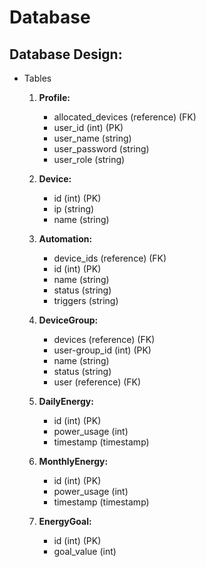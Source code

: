 # Database

## Database Design:

- Tables

    1. **Profile:**
        - allocated_devices (reference) (FK)
        - user_id (int) (PK)
        - user_name (string)
        - user_password (string)
        - user_role (string)
  
    2. **Device:**
        - id (int) (PK)
        - ip (string)
        - name (string)
 
    3. **Automation:**
        - device_ids (reference) (FK)
        - id (int) (PK)
        - name (string)
        - status (string)
        - triggers (string)
      
    4. **DeviceGroup:**
        - devices (reference) (FK)
        - user-group_id (int) (PK)
        - name (string)
        - status (string)
        - user (reference) (FK)

    5. **DailyEnergy:**
        - id (int) (PK)
        - power_usage (int)
        - timestamp (timestamp)

    6.  **MonthlyEnergy:**
        - id (int) (PK)
        - power_usage (int)
        - timestamp (timestamp)

    7. **EnergyGoal:**
        - id (int) (PK)
        - goal_value (int)
   

